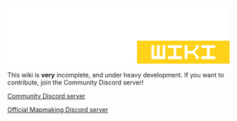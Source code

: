 [<img src="./docs/public/se-wiki-edit.png" alt="Sector's Edge Wiki"/>](https://sectorsedgecommunity.github.io/mapping-docs/)

This wiki is **very** incomplete, and under heavy development. If you want to contribute, join the Community Discord server!

[Community Discord server](https://discord.gg/t5zhZRJ2w3)

[Official Mapmaking Discord server](https://discord.gg/sJA3cs4DEV)